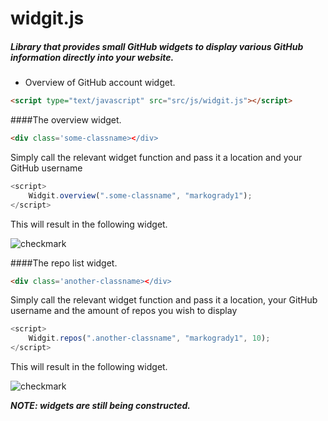# widgit.js
##### Library that provides small GitHub widgets to display various GitHub information directly into your website.
- Overview of GitHub account widget.
```html
<script type="text/javascript" src="src/js/widgit.js"></script>
```
####The overview widget.
```html
<div class='some-classname></div>
```
Simply call the relevant widget function and pass it a location and your GitHub username
```javascript
<script>
    Widgit.overview(".some-classname", "markogrady1");
</script>
```
This will result in the following widget.

![checkmark]( https://github.com/markogrady1/widgit.js/raw/master/demo/overview.png)

####The repo list widget.

```html
<div class='another-classname></div>
```
Simply call the relevant widget function and pass it a location, your GitHub username and the amount of repos you wish to display
```javascript
<script>
    Widgit.repos(".another-classname", "markogrady1", 10);
</script>
```
This will result in the following widget.

![checkmark]( https://github.com/markogrady1/widgit.js/raw/master/demo/repo2.png)


***NOTE: widgets are still being constructed.***
